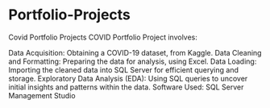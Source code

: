 # Portfolio-Projects
Covid Portfolio Projects
COVID Portfolio Project involves:

Data Acquisition: Obtaining a COVID-19 dataset, from Kaggle.
Data Cleaning and Formatting: Preparing the data for analysis, using Excel.
Data Loading: Importing the cleaned data into SQL Server for efficient querying and storage.
Exploratory Data Analysis (EDA): Using SQL queries to uncover initial insights and patterns within the data.
Software Used: SQL Server Management Studio
